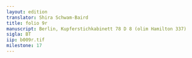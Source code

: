 ```yaml
---
layout: edition
translator: Shira Schwam-Baird
title: folio 9r
manuscript: Berlin, Kupferstichkabinett 78 D 8 (olim Hamilton 337)
sigla: BT
iip: b009r.tif
milestone: 17
---
```


